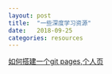 ```yaml
---
layout: post
title:  "一些深度学习资源"
date:   2018-09-25
categories: resources
---
```

[如何搭建一个git pages,个人页](http://jmcglone.com/guides/github-pages/)
